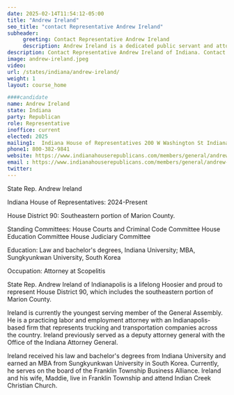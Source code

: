 ```yaml
---
date: 2025-02-14T11:54:12-05:00
title: "Andrew Ireland"
seo_title: "contact Representative Andrew Ireland"
subheader:
     greeting: Contact Representative Andrew Ireland
     description: Andrew Ireland is a dedicated public servant and attorney who currently serves as a member of the Indiana House of Representatives, representing District 90. He assumed office on November 6, 2024. His current term ends on November 4, 2026.
description: Contact Representative Andrew Ireland of Indiana. Contact information for Andrew Ireland includes email address, phone number, and mailing address.
image: andrew-ireland.jpeg
video:
url: /states/indiana/andrew-ireland/
weight: 1
layout: course_home

####candidate
name: Andrew Ireland
state: Indiana
party: Republican
role: Representative
inoffice: current
elected: 2025
mailing1:  Indiana House of Representatives 200 W Washington St Indianapolis, IN 46204-2786
phone1: 800-382-9841
website: https://www.indianahouserepublicans.com/members/general/andrew-ireland/
email : https://www.indianahouserepublicans.com/members/general/andrew-ireland/
twitter: 
---
```

State Rep. Andrew Ireland 

Indiana House of Representatives: 2024-Present 

House District 90: Southeastern portion of Marion County.

Standing Committees:
House Courts and Criminal Code Committee
House Education Committee
House Judiciary Committee

Education: Law and bachelor's degrees, Indiana University; MBA, Sungkyunkwan University, South Korea

Occupation: Attorney at Scopelitis

State Rep. Andrew Ireland of Indianapolis is a lifelong Hoosier and proud to represent House District 90, which includes the southeastern portion of Marion County.

Ireland is currently the youngest serving member of the General Assembly. He is a practicing labor and employment attorney with an Indianapolis-based firm that represents trucking and transportation companies across the country. Ireland previously served as a deputy attorney general with the Office of the Indiana Attorney General.

Ireland received his law and bachelor's degrees from Indiana University and earned an MBA from Sungkyunkwan University in South Korea. Currently, he serves on the board of the Franklin Township Business Alliance. Ireland and his wife, Maddie, live in Franklin Township and attend Indian Creek Christian Church.
